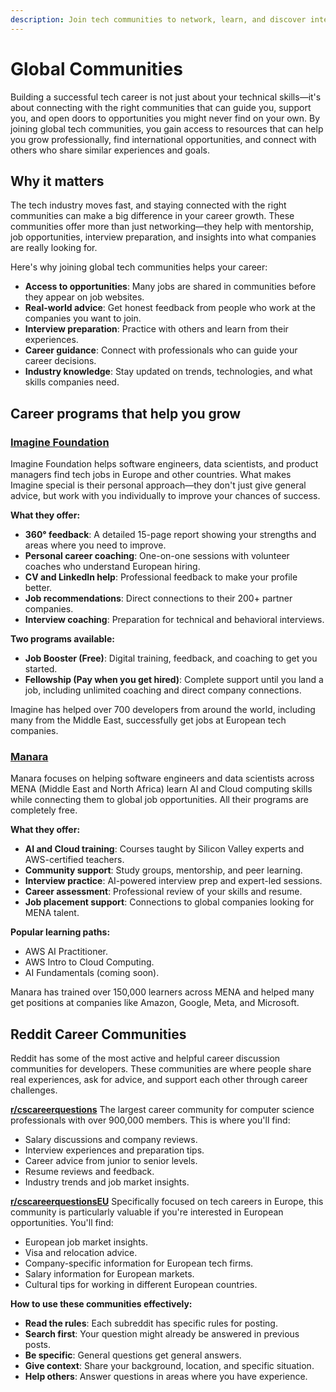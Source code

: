 ```yaml
---
description: Join tech communities to network, learn, and discover international opportunities.
---
```


# Global Communities

Building a successful tech career is not just about your technical skills—it's about connecting with the right communities that can guide you, support you, and open doors to opportunities you might never find on your own. By joining global tech communities, you gain access to resources that can help you grow professionally, find international opportunities, and connect with others who share similar experiences and goals.

## Why it matters

The tech industry moves fast, and staying connected with the right communities can make a big difference in your career growth. These communities offer more than just networking—they help with mentorship, job opportunities, interview preparation, and insights into what companies are really looking for.

Here's why joining global tech communities helps your career:

- **Access to opportunities**: Many jobs are shared in communities before they appear on job websites.
- **Real-world advice**: Get honest feedback from people who work at the companies you want to join.
- **Interview preparation**: Practice with others and learn from their experiences.
- **Career guidance**: Connect with professionals who can guide your career decisions.
- **Industry knowledge**: Stay updated on trends, technologies, and what skills companies need.

## Career programs that help you grow

### [Imagine Foundation](https://www.joinimagine.com/)

Imagine Foundation helps software engineers, data scientists, and product managers find tech jobs in Europe and other countries. What makes Imagine special is their personal approach—they don't just give general advice, but work with you individually to improve your chances of success.

**What they offer:**

- **360° feedback**: A detailed 15-page report showing your strengths and areas where you need to improve.
- **Personal career coaching**: One-on-one sessions with volunteer coaches who understand European hiring.
- **CV and LinkedIn help**: Professional feedback to make your profile better.
- **Job recommendations**: Direct connections to their 200+ partner companies.
- **Interview coaching**: Preparation for technical and behavioral interviews.

**Two programs available:**

- **Job Booster (Free)**: Digital training, feedback, and coaching to get you started.
- **Fellowship (Pay when you get hired)**: Complete support until you land a job, including unlimited coaching and direct company connections.

Imagine has helped over 700 developers from around the world, including many from the Middle East, successfully get jobs at European tech companies.

### [Manara](https://manara.tech/)

Manara focuses on helping software engineers and data scientists across MENA (Middle East and North Africa) learn AI and Cloud computing skills while connecting them to global job opportunities. All their programs are completely free.

**What they offer:**

- **AI and Cloud training**: Courses taught by Silicon Valley experts and AWS-certified teachers.
- **Community support**: Study groups, mentorship, and peer learning.
- **Interview practice**: AI-powered interview prep and expert-led sessions.
- **Career assessment**: Professional review of your skills and resume.
- **Job placement support**: Connections to global companies looking for MENA talent.

**Popular learning paths:**

- AWS AI Practitioner.
- AWS Intro to Cloud Computing.
- AI Fundamentals (coming soon).

Manara has trained over 150,000 learners across MENA and helped many get positions at companies like Amazon, Google, Meta, and Microsoft.

## Reddit Career Communities

Reddit has some of the most active and helpful career discussion communities for developers. These communities are where people share real experiences, ask for advice, and support each other through career challenges.

**[r/cscareerquestions](https://reddit.com/r/cscareerquestions)** The largest career community for computer science professionals with over 900,000 members. This is where you'll find:

- Salary discussions and company reviews.
- Interview experiences and preparation tips.
- Career advice from junior to senior levels.
- Resume reviews and feedback.
- Industry trends and job market insights.

**[r/cscareerquestionsEU](https://reddit.com/r/cscareerquestionsEU)** Specifically focused on tech careers in Europe, this community is particularly valuable if you're interested in European opportunities. You'll find:

- European job market insights.
- Visa and relocation advice.
- Company-specific information for European tech firms.
- Salary information for European markets.
- Cultural tips for working in different European countries.

**How to use these communities effectively:**

- **Read the rules**: Each subreddit has specific rules for posting.
- **Search first**: Your question might already be answered in previous posts.
- **Be specific**: General questions get general answers.
- **Give context**: Share your background, location, and specific situation.
- **Help others**: Answer questions in areas where you have experience.
